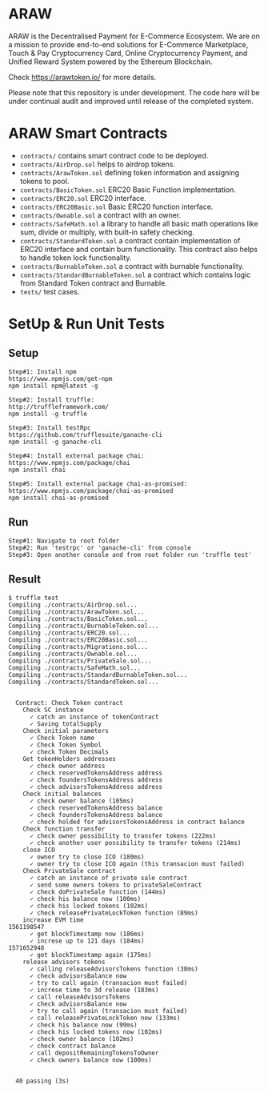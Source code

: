 # ARAW 

ARAW is the Decentralised Payment for E-Commerce Ecosystem.
We are on a mission to provide end-to-end solutions for E-Commerce Marketplace, Touch & Pay Cryptocurrency Card, Online Cryptocurrency Payment, and Unified Reward System powered by the Ethereum Blockchain.

Check https://arawtoken.io/ for more details.

Please note that this repository is under development. The code here will be under continual audit and improved until release of the completed system.

# ARAW Smart Contracts

* `contracts/` contains smart contract code to be deployed.
* `contracts/AirDrop.sol`  helps to airdrop tokens.
* `contracts/ArawToken.sol`  defining token information and assigning tokens to pool.
* `contracts/BasicToken.sol` ERC20 Basic Function implementation.
* `contracts/ERC20.sol` ERC20 interface.
* `contracts/ERC20Basic.sol` Basic ERC20 function interface.
* `contracts/Ownable.sol` a contract with an owner.
* `contracts/SafeMath.sol` a library to handle all basic math operations like sum, divide or multiply, with built-in safety checking.
* `contracts/StandardToken.sol` a contract contain implementation of ERC20 interface and contain burn functionality. This contract also helps to handle token lock functionality.
* `contracts/BurnableToken.sol` a contract with burnable functionality.
* `contracts/StandardBurnableToken.sol` a contract which contains logic from Standard Token contract and Burnable. 
* `tests/` test cases.

# SetUp & Run Unit Tests

## Setup 
```
Step#1: Install npm
https://www.npmjs.com/get-npm
npm install npm@latest -g

Step#2: Install truffle:
http://truffleframework.com/
npm install -g truffle

Step#3: Install testRpc
https://github.com/trufflesuite/ganache-cli
npm install -g ganache-cli

Step#4: Install external package chai:
https://www.npmjs.com/package/chai
npm install chai

Step#5: Install external package chai-as-promised:
https://www.npmjs.com/package/chai-as-promised
npm install chai-as-promised
```
## Run

```
Step#1: Navigate to root folder
Step#2: Run 'testrpc' or 'ganache-cli' from console
Step#3: Open another console and from root folder run 'truffle test'
```

## Result

```
$ truffle test
Compiling ./contracts/AirDrop.sol...
Compiling ./contracts/ArawToken.sol...
Compiling ./contracts/BasicToken.sol...
Compiling ./contracts/BurnableToken.sol...
Compiling ./contracts/ERC20.sol...
Compiling ./contracts/ERC20Basic.sol...
Compiling ./contracts/Migrations.sol...
Compiling ./contracts/Ownable.sol...
Compiling ./contracts/PrivateSale.sol...
Compiling ./contracts/SafeMath.sol...
Compiling ./contracts/StandardBurnableToken.sol...
Compiling ./contracts/StandardToken.sol...


  Contract: Check Token contract
    Check SC instance
      ✓ catch an instance of tokenContract
      ✓ Saving totalSupply
    Check initial parameters
      ✓ Check Token name
      ✓ Check Token Symbol
      ✓ check Token Decimals
    Get tokenHolders addresses
      ✓ check owner address
      ✓ check reservedTokensAddress address
      ✓ check foundersTokensAddress address
      ✓ check advisorsTokensAddress address
    Check initial balances
      ✓ check owner balance (105ms)
      ✓ check reservedTokensAddress balance
      ✓ check foundersTokensAddress balance
      ✓ check holded for advisorsTokensAddress in contract balance
    Check function transfer
      ✓ check owner possibility to transfer tokens (222ms)
      ✓ check another user possibility to transfer tokens (214ms)
    close ICO
      ✓ owner try to close ICO (180ms)
      ✓ owner try to close ICO again (this transacion must failed)
    Check PrivateSale contract
      ✓ catch an instance of private sale contract
      ✓ send some owners tokens to privateSaleContract
      ✓ check doPrivateSale function (144ms)
      ✓ check his balance now (100ms)
      ✓ check his locked tokens (102ms)
      ✓ check releasePrivateLockToken function (89ms)
    increase EVM time
1561198547
      ✓ get blockTimestamp now (186ms)
      ✓ increse up to 121 days (184ms)
1571652948
      ✓ get blockTimestamp again (175ms)
    release advisors tokens
      ✓ calling releaseAdvisorsTokens function (38ms)
      ✓ check advisorsBalance now
      ✓ try to call again (transacion must failed)
      ✓ increse time to 3d release (183ms)
      ✓ call releaseAdvisorsTokens
      ✓ check advisorsBalance now
      ✓ try to call again (transacion must failed)
      ✓ call releasePrivateLockToken now (133ms)
      ✓ check his balance now (99ms)
      ✓ check his locked tokens now (102ms)
      ✓ check owner balance (102ms)
      ✓ check contract balance
      ✓ call depositRemainingTokensToOwner
      ✓ check owners balance now (100ms)


  40 passing (3s)

```


